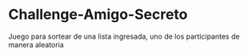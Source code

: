 # Challenge-Amigo-Secreto
Juego para sortear de una lista ingresada, uno de los participantes de manera aleatoria
